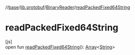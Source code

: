 //[base](../../../index.md)/[lib.protobuf](../index.md)/[BinaryReader](index.md)/[readPackedFixed64String](read-packed-fixed64-string.md)

# readPackedFixed64String

[js]\
open fun [readPackedFixed64String](read-packed-fixed64-string.md)(): [Array](https://kotlinlang.org/api/latest/jvm/stdlib/kotlin/-array/index.html)&lt;[String](https://kotlinlang.org/api/latest/jvm/stdlib/kotlin/-string/index.html)&gt;
